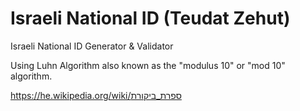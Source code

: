 # Israeli National ID (Teudat Zehut)
Israeli National ID Generator &amp; Validator

Using Luhn Algorithm also known as the "modulus 10" or "mod 10" algorithm.


https://he.wikipedia.org/wiki/ספרת_ביקורת
